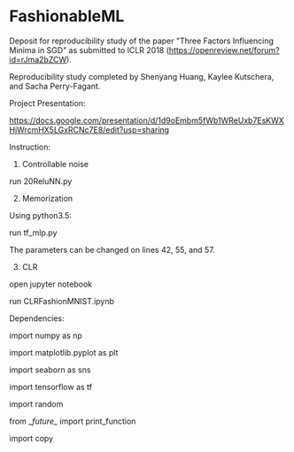 # FashionableML
Deposit for reproducibility study of the paper "Three Factors Influencing Minima in SGD" as submitted to ICLR 2018 (https://openreview.net/forum?id=rJma2bZCW).

Reproducibility study completed by Shenyang Huang, Kaylee Kutschera, and Sacha Perry-Fagant.

Project Presentation:

https://docs.google.com/presentation/d/1d9oEmbm5fWb1WReUxb7EsKWXHjWrcmHX5LGxRCNc7E8/edit?usp=sharing

Instruction:
1. Controllable noise

run 20ReluNN.py

2. Memorization

Using python3.5:

run tf_mlp.py

The parameters can be changed on lines 42, 55, and 57.

3. CLR

open jupyter notebook

run CLRFashionMNIST.ipynb

Dependencies:

import numpy as np

import matplotlib.pyplot as plt

import seaborn as sns

import tensorflow as tf

import random

from \__future\__ import print_function

import copy

